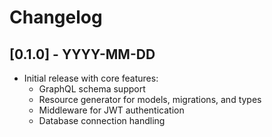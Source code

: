 # Changelog

## [0.1.0] - YYYY-MM-DD

- Initial release with core features:
  - GraphQL schema support
  - Resource generator for models, migrations, and types
  - Middleware for JWT authentication
  - Database connection handling
